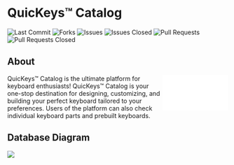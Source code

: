 # QuicKeys™ Catalog

![Last Commit](https://img.shields.io/github/last-commit/MABURIKU/QuicKeys-Catalog?style=plastic&logo=github)
![Forks](https://img.shields.io/github/forks/MABURIKU/QuicKeys-Catalog?style=plastic&logo=github)
![Issues](https://img.shields.io/github/issues/MABURIKU/QuicKeys-Catalog?style=plastic&logo=github)
![Issues Closed](https://img.shields.io/github/issues-closed/MABURIKU/QuicKeys-Catalog?style=plastic&logo=github)
![Pull Requests](https://img.shields.io/github/issues-pr/MABURIKU/QuicKeys-Catalog?style=plastic&logo=github)
![Pull Requests Closed](https://img.shields.io/github/issues-pr-closed/MABURIKU/QuicKeys-Catalog?style=plastic&logo=github)

## About

<img src='./frontend/client/src/assets/QuicKeys LOGOMARK [Trademark].svg' width='150' align='right'></img>

QuicKeys™ Catalog is the ultimate platform for keyboard enthusiasts! QuicKeys™ Catalog is your one-stop destination for designing, customizing, and building your perfect keyboard tailored to your preferences. Users of the platform can also check individual keyboard parts and prebuilt keyboards.

## Database Diagram

<img src="https://i.postimg.cc/s2BNMVCq/441275610-954161973075718-2179090809214109059-n.png">


